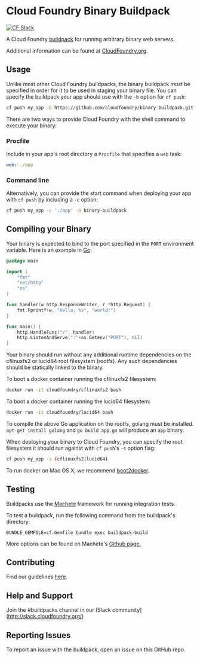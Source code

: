 # Cloud Foundry Binary Buildpack
[![CF Slack](https://s3.amazonaws.com/buildpacks-assets/buildpacks-slack.svg)](http://slack.cloudfoundry.org)

A Cloud Foundry [buildpack](http://docs.cloudfoundry.org/buildpacks/) for running arbitrary binary web servers.

Additional information can be found at [CloudFoundry.org](http://docs.cloudfoundry.org/buildpacks/).

## Usage

Unlike most other Cloud Foundry buildpacks, the binary buildpack *must* be specified in order for it to be used in staging your binary file. You can specify the buildpack your app should use with the `-b` option for `cf push`:

```bash
cf push my_app -b https://github.com/cloudfoundry/binary-buildpack.git
```

There are two ways to provide Cloud Foundry with the shell command to execute your binary:

### Procfile

Include in your app's root directory a `Procfile` that specifies a `web` task:

```yaml
web: ./app
```

### Command line

Alternatively, you can provide the start command when deploying your app with `cf push` by including a `-c` option:

```bash
cf push my_app -c './app' -b binary-buildpack
```

## Compiling your Binary

Your binary is expected to bind to the port specified in the `PORT` environment variable. Here is an example in [Go](https://golang.org/):

```go
package main

import (
	"fmt"
	"net/http"
	"os"
)

func handler(w http.ResponseWriter, r *http.Request) {
	fmt.Fprintf(w, "Hello, %s", "world!")
}

func main() {
	http.HandleFunc("/", handler)
	http.ListenAndServe(":"+os.Getenv("PORT"), nil)
}
```

Your binary should run without any additional runtime dependencies on the cflinuxfs2 or lucid64 root filesystem (rootfs). Any such dependencies should be statically linked to the binary.

To boot a docker container running the cflinuxfs2 filesystem:

```bash
docker run -it cloudfoundry/cflinuxfs2 bash
```

To boot a docker container running the lucid64 filesystem:

```bash
docker run -it cloudfoundry/lucid64 bash
```

To compile the above Go application on the rootfs, golang must be installed. `apt-get install golang` and `go build app.go` will produce an `app` binary.

When deploying your binary to Cloud Foundry, you can specify the root filesystem it should run against with `cf push`'s `-s` option flag:

```bash
cf push my_app -s (cflinuxfs2|lucid64)
```

To run docker on Mac OS X, we recommend [boot2docker](http://boot2docker.io/).

## Testing
Buildpacks use the [Machete](https://github.com/cloudfoundry/machete) framework for running integration tests.

To test a buildpack, run the following command from the buildpack's directory:

```
BUNDLE_GEMFILE=cf.Gemfile bundle exec buildpack-build
```

More options can be found on Machete's [Github page.](https://github.com/cloudfoundry/machete)

## Contributing

Find our guidelines [here](./CONTRIBUTING.md).

## Help and Support

Join the #buildpacks channel in our [Slack community] (http://slack.cloudfoundry.org/) 

## Reporting Issues

To report an issue with the buildpack, open an issue on this GitHub repo.
